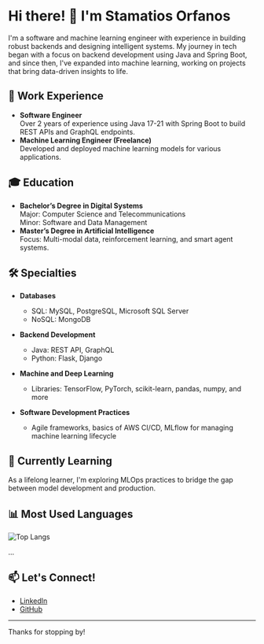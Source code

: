 # Hi there! 👋 I'm Stamatios Orfanos

I'm a software and machine learning engineer with experience in building robust backends and designing intelligent systems. My journey in tech began with a focus on backend development using Java and Spring Boot, and since then, I've expanded into machine learning, working on projects that bring data-driven insights to life.



## 💼 Work Experience

- **Software Engineer**  
  Over 2 years of experience using Java 17-21 with Spring Boot to build REST APIs and GraphQL endpoints.  
- **Machine Learning Engineer (Freelance)**  
  Developed and deployed machine learning models for various applications.


## 🎓 Education

- **Bachelor’s Degree in Digital Systems**  
  Major: Computer Science and Telecommunications  
  Minor: Software and Data Management
- **Master’s Degree in Artificial Intelligence**  
  Focus: Multi-modal data, reinforcement learning, and smart agent systems.


## 🛠 Specialties

- **Databases**  
  - SQL: MySQL, PostgreSQL, Microsoft SQL Server  
  - NoSQL: MongoDB  

- **Backend Development**  
  - Java: REST API, GraphQL  
  - Python: Flask, Django  

- **Machine and Deep Learning**  
  - Libraries: TensorFlow, PyTorch, scikit-learn, pandas, numpy, and more

- **Software Development Practices**  
  - Agile frameworks, basics of AWS CI/CD, MLflow for managing machine learning lifecycle  



## 🌱 Currently Learning

As a lifelong learner, I'm exploring MLOps practices to bridge the gap between model development and production.


## 📊 Most Used Languages

![Top Langs](https://github-readme-stats.vercel.app/api/top-langs/?username=StamatisOrfanos&layout=compact&hide=html&theme=dracula)

...


## 📫 Let's Connect!

- [LinkedIn](https://www.linkedin.com/in/stamatis-orfanos-9ba12b1b3/)
- [GitHub](https://github.com/StamatisOrfanos)

---

Thanks for stopping by!
